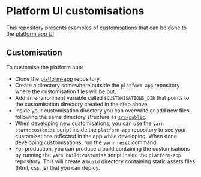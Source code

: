 # Platform UI customisations

This repository presents examples of customisations that can be done to the [platform app UI](https://github.com/opentargets/platform-app)

## Customisation

To customise the platform app:

- Clone the [platform-app](https://github.com/opentargets/platform-app) repository.
- Create a directory somewhere outside the `platform-app` repository where the customisation files will be put.
- Add an environment variable called `$CUSTOMISATIONS_DIR` that points to the customisation directory created in the step above.
- Inside your customisation directory you can overwrite or add new files following the same directory structure as
  [`src/public`](https://github.com/opentargets/platform-app/tree/master/src/public).
- When developing new customisations, you can use the `yarn start:customise` script inside the `platform-app` repository to see your
  customisations reflected in the app while developing. When done developing customisations, run the `yarn reset` command.
- For production, you can produce a build containing the customisations by running the `yarn build:customise` script inside the `platform-app`
  repository. This will create a `build` directory containing static assets files (html, css, js) that you can deploy.

